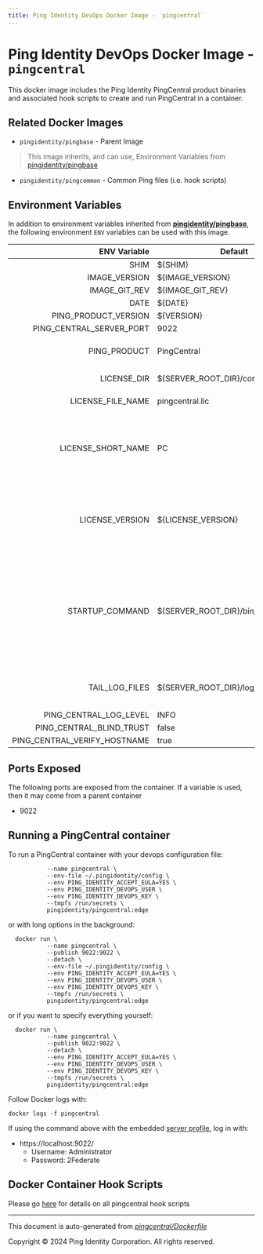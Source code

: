 ```yaml
---
title: Ping Identity DevOps Docker Image - `pingcentral`
---
```



# Ping Identity DevOps Docker Image - `pingcentral`

This docker image includes the Ping Identity PingCentral product binaries
and associated hook scripts to create and run PingCentral in a container.

## Related Docker Images
- `pingidentity/pingbase` - Parent Image
> This image inherits, and can use, Environment Variables from [pingidentity/pingbase](https://devops.pingidentity.com/docker-images/pingbase/)
- `pingidentity/pingcommon` - Common Ping files (i.e. hook scripts)


## Environment Variables
In addition to environment variables inherited from **[pingidentity/pingbase](https://devops.pingidentity.com/docker-images/pingbase/)**,
the following environment `ENV` variables can be used with
this image.

|                 ENV Variable | Default                                | Description                                                                                 |
| ---------------------------: | -------------------------------------- | ------------------------------------------------------------------------------------------- |
|                         SHIM | ${SHIM}                                |                                                                                             |
|                IMAGE_VERSION | ${IMAGE_VERSION}                       |                                                                                             |
|                IMAGE_GIT_REV | ${IMAGE_GIT_REV}                       |                                                                                             |
|                         DATE | ${DATE}                                |                                                                                             |
|         PING_PRODUCT_VERSION | ${VERSION}                             |                                                                                             |
|     PING_CENTRAL_SERVER_PORT | 9022                                   |                                                                                             |
|                 PING_PRODUCT | PingCentral                            | Ping product name                                                                           |
|                  LICENSE_DIR | ${SERVER_ROOT_DIR}/conf                | License directory                                                                           |
|            LICENSE_FILE_NAME | pingcentral.lic                        | Name of license file                                                                        |
|           LICENSE_SHORT_NAME | PC                                     | Short name used when retrieving license from License Server                                 |
|              LICENSE_VERSION | ${LICENSE_VERSION}                     | Version used when retrieving license from License Server                                    |
|              STARTUP_COMMAND | ${SERVER_ROOT_DIR}/bin/run.sh          | The command that the entrypoint will execute in the foreground to instantiate the container |
|               TAIL_LOG_FILES | ${SERVER_ROOT_DIR}/log/application.log | Files tailed once container has started                                                     |
|       PING_CENTRAL_LOG_LEVEL | INFO                                   |                                                                                             |
|     PING_CENTRAL_BLIND_TRUST | false                                  |                                                                                             |
| PING_CENTRAL_VERIFY_HOSTNAME | true                                   |                                                                                             |

## Ports Exposed

The following ports are exposed from the container.  If a variable is
used, then it may come from a parent container

- 9022

## Running a PingCentral container
To run a PingCentral container with your devops configuration file:
```shell docker run -Pt \
           --name pingcentral \
           --env-file ~/.pingidentity/config \
           --env PING_IDENTITY_ACCEPT_EULA=YES \
           --env PING_IDENTITY_DEVOPS_USER \
           --env PING_IDENTITY_DEVOPS_KEY \
           --tmpfs /run/secrets \
           pingidentity/pingcentral:edge
```
or with long options in the background:
```shell
  docker run \
           --name pingcentral \
           --publish 9022:9022 \
           --detach \
           --env-file ~/.pingidentity/config \
           --env PING_IDENTITY_ACCEPT_EULA=YES \
           --env PING_IDENTITY_DEVOPS_USER \
           --env PING_IDENTITY_DEVOPS_KEY \
           --tmpfs /run/secrets \
           pingidentity/pingcentral:edge
```

or if you want to specify everything yourself:
```shell
  docker run \
           --name pingcentral \
           --publish 9022:9022 \
           --detach \
           --env PING_IDENTITY_ACCEPT_EULA=YES \
           --env PING_IDENTITY_DEVOPS_USER \
           --env PING_IDENTITY_DEVOPS_KEY \
           --tmpfs /run/secrets \
           pingidentity/pingcentral:edge
```

Follow Docker logs with:

``` shell
docker logs -f pingcentral
```

If using the command above with the embedded [server profile](https://devops.pingidentity.com/reference/config/), log in with:
* https://localhost:9022/
  * Username: Administrator
  * Password: 2Federate

## Docker Container Hook Scripts

Please go [here](https://github.com/pingidentity/pingidentity-devops-getting-started/tree/master/docs/docker-images/pingcentral/hooks/README.md) for details on all pingcentral hook scripts

---
This document is auto-generated from _[pingcentral/Dockerfile](https://github.com/pingidentity/pingidentity-docker-builds/blob/master/pingcentral/Dockerfile)_

Copyright © 2024 Ping Identity Corporation. All rights reserved.
